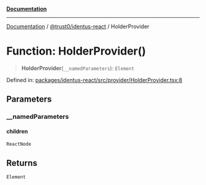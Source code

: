 [**Documentation**](../../../README.md)

***

[Documentation](../../../README.md) / [@trust0/identus-react](../README.md) / HolderProvider

# Function: HolderProvider()

> **HolderProvider**(`__namedParameters`): `Element`

Defined in: [packages/identus-react/src/provider/HolderProvider.tsx:8](https://github.com/trust0-project/identus/blob/4754db958641948e301e514e317775d9be9900f3/packages/identus-react/src/provider/HolderProvider.tsx#L8)

## Parameters

### \_\_namedParameters

#### children

`ReactNode`

## Returns

`Element`
